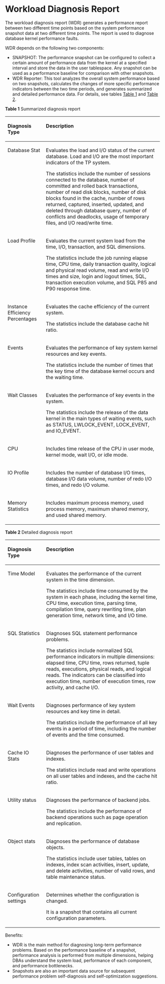 # Workload Diagnosis Report<a name="EN-US_CONCEPT_0252569386"></a>

The workload diagnosis report \(WDR\) generates a performance report between two different time points based on the system performance snapshot data at two different time points. The report is used to diagnose database kernel performance faults.

WDR depends on the following two components:

-   SNAPSHOT: The performance snapshot can be configured to collect a certain amount of performance data from the kernel at a specified interval and store the data in the user tablespace. Any snapshot can be used as a performance baseline for comparison with other snapshots.
-   WDR Reporter: This tool analyzes the overall system performance based on two snapshots, calculates the changes of more specific performance indicators between the two time periods, and generates summarized and detailed performance data. For details, see tables  [Table 1](#en-us_concept_0238164494_table14895120191613)  and  [Table 2](#en-us_concept_0238164494_table23331848193120).

**Table  1**  Summarized diagnosis report

<a name="en-us_concept_0238164494_table14895120191613"></a>
<table><thead align="left"><tr id="en-us_concept_0238164494_row1889513016163"><th class="cellrowborder" valign="top" width="24.77%" id="mcps1.2.3.1.1"><p id="en-us_concept_0238164494_p689512091618"><a name="en-us_concept_0238164494_p689512091618"></a><a name="en-us_concept_0238164494_p689512091618"></a>Diagnosis Type</p>
</th>
<th class="cellrowborder" valign="top" width="75.22999999999999%" id="mcps1.2.3.1.2"><p id="en-us_concept_0238164494_p118951404165"><a name="en-us_concept_0238164494_p118951404165"></a><a name="en-us_concept_0238164494_p118951404165"></a>Description</p>
</th>
</tr>
</thead>
<tbody><tr id="en-us_concept_0238164494_row1189517019163"><td class="cellrowborder" valign="top" width="24.77%" headers="mcps1.2.3.1.1 "><p id="en-us_concept_0238164494_p16896205162"><a name="en-us_concept_0238164494_p16896205162"></a><a name="en-us_concept_0238164494_p16896205162"></a>Database Stat</p>
</td>
<td class="cellrowborder" valign="top" width="75.22999999999999%" headers="mcps1.2.3.1.2 "><p id="en-us_concept_0238164494_p7110144513222"><a name="en-us_concept_0238164494_p7110144513222"></a><a name="en-us_concept_0238164494_p7110144513222"></a>Evaluates the load and I/O status of the current database. Load and I/O are the most important indicators of the TP system.</p>
<p id="en-us_concept_0238164494_p15896180171619"><a name="en-us_concept_0238164494_p15896180171619"></a><a name="en-us_concept_0238164494_p15896180171619"></a>The statistics include the number of sessions connected to the database, number of committed and rolled back transactions, number of read disk blocks, number of disk blocks found in the cache, number of rows returned, captured, inserted, updated, and deleted through database query, number of conflicts and deadlocks, usage of temporary files, and I/O read/write time.</p>
</td>
</tr>
<tr id="en-us_concept_0238164494_row589614018168"><td class="cellrowborder" valign="top" width="24.77%" headers="mcps1.2.3.1.1 "><p id="en-us_concept_0238164494_p2896170181618"><a name="en-us_concept_0238164494_p2896170181618"></a><a name="en-us_concept_0238164494_p2896170181618"></a>Load Profile</p>
</td>
<td class="cellrowborder" valign="top" width="75.22999999999999%" headers="mcps1.2.3.1.2 "><p id="en-us_concept_0238164494_p2089612013161"><a name="en-us_concept_0238164494_p2089612013161"></a><a name="en-us_concept_0238164494_p2089612013161"></a>Evaluates the current system load from the time, I/O, transaction, and SQL dimensions.</p>
<p id="en-us_concept_0238164494_p161691350122212"><a name="en-us_concept_0238164494_p161691350122212"></a><a name="en-us_concept_0238164494_p161691350122212"></a>The statistics include the job running elapse time, CPU time, daily transaction quality, logical and physical read volume, read and write I/O times and size, login and logout times, SQL, transaction execution volume, and SQL P85 and P90 response time.</p>
</td>
</tr>
<tr id="en-us_concept_0238164494_row889614011167"><td class="cellrowborder" valign="top" width="24.77%" headers="mcps1.2.3.1.1 "><p id="en-us_concept_0238164494_p11896801161"><a name="en-us_concept_0238164494_p11896801161"></a><a name="en-us_concept_0238164494_p11896801161"></a>Instance Efficiency Percentages</p>
</td>
<td class="cellrowborder" valign="top" width="75.22999999999999%" headers="mcps1.2.3.1.2 "><p id="en-us_concept_0238164494_p146120311858"><a name="en-us_concept_0238164494_p146120311858"></a><a name="en-us_concept_0238164494_p146120311858"></a>Evaluates the cache efficiency of the current system.</p>
<p id="en-us_concept_0238164494_p1989610091613"><a name="en-us_concept_0238164494_p1989610091613"></a><a name="en-us_concept_0238164494_p1989610091613"></a>The statistics include the database cache hit ratio.</p>
</td>
</tr>
<tr id="en-us_concept_0238164494_row189630111613"><td class="cellrowborder" valign="top" width="24.77%" headers="mcps1.2.3.1.1 "><p id="en-us_concept_0238164494_p148961007164"><a name="en-us_concept_0238164494_p148961007164"></a><a name="en-us_concept_0238164494_p148961007164"></a>Events</p>
</td>
<td class="cellrowborder" valign="top" width="75.22999999999999%" headers="mcps1.2.3.1.2 "><p id="en-us_concept_0238164494_p115276341657"><a name="en-us_concept_0238164494_p115276341657"></a><a name="en-us_concept_0238164494_p115276341657"></a>Evaluates the performance of key system kernel resources and key events.</p>
<p id="en-us_concept_0238164494_p789680191613"><a name="en-us_concept_0238164494_p789680191613"></a><a name="en-us_concept_0238164494_p789680191613"></a>The statistics include the number of times that the key time of the database kernel occurs and the waiting time.</p>
</td>
</tr>
<tr id="en-us_concept_0238164494_row20583178178"><td class="cellrowborder" valign="top" width="24.77%" headers="mcps1.2.3.1.1 "><p id="en-us_concept_0238164494_p559717121712"><a name="en-us_concept_0238164494_p559717121712"></a><a name="en-us_concept_0238164494_p559717121712"></a>Wait Classes</p>
</td>
<td class="cellrowborder" valign="top" width="75.22999999999999%" headers="mcps1.2.3.1.2 "><p id="en-us_concept_0238164494_p11553691966"><a name="en-us_concept_0238164494_p11553691966"></a><a name="en-us_concept_0238164494_p11553691966"></a>Evaluates the performance of key events in the system.</p>
<p id="en-us_concept_0238164494_p11595172176"><a name="en-us_concept_0238164494_p11595172176"></a><a name="en-us_concept_0238164494_p11595172176"></a>The statistics include the release of the data kernel in the main types of waiting events, such as STATUS, LWLOCK_EVENT, LOCK_EVENT, and IO_EVENT.</p>
</td>
</tr>
<tr id="en-us_concept_0238164494_row1737892971715"><td class="cellrowborder" valign="top" width="24.77%" headers="mcps1.2.3.1.1 "><p id="en-us_concept_0238164494_p1437872931714"><a name="en-us_concept_0238164494_p1437872931714"></a><a name="en-us_concept_0238164494_p1437872931714"></a>CPU</p>
</td>
<td class="cellrowborder" valign="top" width="75.22999999999999%" headers="mcps1.2.3.1.2 "><p id="en-us_concept_0238164494_p1437842910178"><a name="en-us_concept_0238164494_p1437842910178"></a><a name="en-us_concept_0238164494_p1437842910178"></a>Includes time release of the CPU in user mode, kernel mode, wait I/O, or idle mode.</p>
</td>
</tr>
<tr id="en-us_concept_0238164494_row13154183712171"><td class="cellrowborder" valign="top" width="24.77%" headers="mcps1.2.3.1.1 "><p id="en-us_concept_0238164494_p515514378179"><a name="en-us_concept_0238164494_p515514378179"></a><a name="en-us_concept_0238164494_p515514378179"></a>IO Profile</p>
</td>
<td class="cellrowborder" valign="top" width="75.22999999999999%" headers="mcps1.2.3.1.2 "><p id="en-us_concept_0238164494_p13155133710173"><a name="en-us_concept_0238164494_p13155133710173"></a><a name="en-us_concept_0238164494_p13155133710173"></a>Includes the number of database I/O times, database I/O data volume, number of redo I/O times, and redo I/O volume.</p>
</td>
</tr>
<tr id="en-us_concept_0238164494_row123476454170"><td class="cellrowborder" valign="top" width="24.77%" headers="mcps1.2.3.1.1 "><p id="en-us_concept_0238164494_p934714512178"><a name="en-us_concept_0238164494_p934714512178"></a><a name="en-us_concept_0238164494_p934714512178"></a>Memory Statistics</p>
</td>
<td class="cellrowborder" valign="top" width="75.22999999999999%" headers="mcps1.2.3.1.2 "><p id="en-us_concept_0238164494_p434712455175"><a name="en-us_concept_0238164494_p434712455175"></a><a name="en-us_concept_0238164494_p434712455175"></a>Includes maximum process memory, used process memory, maximum shared memory, and used shared memory.</p>
</td>
</tr>
</tbody>
</table>

**Table  2**  Detailed diagnosis report

<a name="en-us_concept_0238164494_table23331848193120"></a>
<table><thead align="left"><tr id="en-us_concept_0238164494_row1533312481318"><th class="cellrowborder" valign="top" width="24.93%" id="mcps1.2.3.1.1"><p id="en-us_concept_0238164494_p5333948203119"><a name="en-us_concept_0238164494_p5333948203119"></a><a name="en-us_concept_0238164494_p5333948203119"></a>Diagnosis Type</p>
</th>
<th class="cellrowborder" valign="top" width="75.07000000000001%" id="mcps1.2.3.1.2"><p id="en-us_concept_0238164494_p17333144823110"><a name="en-us_concept_0238164494_p17333144823110"></a><a name="en-us_concept_0238164494_p17333144823110"></a>Description</p>
</th>
</tr>
</thead>
<tbody><tr id="en-us_concept_0238164494_row1533315480312"><td class="cellrowborder" valign="top" width="24.93%" headers="mcps1.2.3.1.1 "><p id="en-us_concept_0238164494_p113331448163118"><a name="en-us_concept_0238164494_p113331448163118"></a><a name="en-us_concept_0238164494_p113331448163118"></a>Time Model</p>
</td>
<td class="cellrowborder" valign="top" width="75.07000000000001%" headers="mcps1.2.3.1.2 "><p id="en-us_concept_0238164494_p18455944461"><a name="en-us_concept_0238164494_p18455944461"></a><a name="en-us_concept_0238164494_p18455944461"></a>Evaluates the performance of the current system in the time dimension.</p>
<p id="en-us_concept_0238164494_p33332484313"><a name="en-us_concept_0238164494_p33332484313"></a><a name="en-us_concept_0238164494_p33332484313"></a>The statistics include time consumed by the system in each phase, including the kernel time, CPU time, execution time, parsing time, compilation time, query rewriting time, plan generation time, network time, and I/O time.</p>
</td>
</tr>
<tr id="en-us_concept_0238164494_row1233374883113"><td class="cellrowborder" valign="top" width="24.93%" headers="mcps1.2.3.1.1 "><p id="en-us_concept_0238164494_p10333948163119"><a name="en-us_concept_0238164494_p10333948163119"></a><a name="en-us_concept_0238164494_p10333948163119"></a>SQL Statistics</p>
</td>
<td class="cellrowborder" valign="top" width="75.07000000000001%" headers="mcps1.2.3.1.2 "><p id="en-us_concept_0238164494_p367217315715"><a name="en-us_concept_0238164494_p367217315715"></a><a name="en-us_concept_0238164494_p367217315715"></a>Diagnoses SQL statement performance problems.</p>
<p id="en-us_concept_0238164494_p103331848113117"><a name="en-us_concept_0238164494_p103331848113117"></a><a name="en-us_concept_0238164494_p103331848113117"></a>The statistics include normalized SQL performance indicators in multiple dimensions: elapsed time, CPU time, rows returned, tuple reads, executions, physical reads, and logical reads. The indicators can be classified into execution time, number of execution times, row activity, and cache I/O.</p>
</td>
</tr>
<tr id="en-us_concept_0238164494_row1933324873111"><td class="cellrowborder" valign="top" width="24.93%" headers="mcps1.2.3.1.1 "><p id="en-us_concept_0238164494_p183331348193119"><a name="en-us_concept_0238164494_p183331348193119"></a><a name="en-us_concept_0238164494_p183331348193119"></a>Wait Events</p>
</td>
<td class="cellrowborder" valign="top" width="75.07000000000001%" headers="mcps1.2.3.1.2 "><p id="en-us_concept_0238164494_p39281554285"><a name="en-us_concept_0238164494_p39281554285"></a><a name="en-us_concept_0238164494_p39281554285"></a>Diagnoses performance of key system resources and key time in detail.</p>
<p id="en-us_concept_0238164494_p933314823114"><a name="en-us_concept_0238164494_p933314823114"></a><a name="en-us_concept_0238164494_p933314823114"></a>The statistics include the performance of all key events in a period of time, including the number of events and the time consumed.</p>
</td>
</tr>
<tr id="en-us_concept_0238164494_row3334148183116"><td class="cellrowborder" valign="top" width="24.93%" headers="mcps1.2.3.1.1 "><p id="en-us_concept_0238164494_p4334204817319"><a name="en-us_concept_0238164494_p4334204817319"></a><a name="en-us_concept_0238164494_p4334204817319"></a>Cache IO Stats</p>
</td>
<td class="cellrowborder" valign="top" width="75.07000000000001%" headers="mcps1.2.3.1.2 "><p id="en-us_concept_0238164494_p77092138917"><a name="en-us_concept_0238164494_p77092138917"></a><a name="en-us_concept_0238164494_p77092138917"></a>Diagnoses the performance of user tables and indexes.</p>
<p id="en-us_concept_0238164494_p73341848193110"><a name="en-us_concept_0238164494_p73341848193110"></a><a name="en-us_concept_0238164494_p73341848193110"></a>The statistics include read and write operations on all user tables and indexes, and the cache hit ratio.</p>
</td>
</tr>
<tr id="en-us_concept_0238164494_row233424816311"><td class="cellrowborder" valign="top" width="24.93%" headers="mcps1.2.3.1.1 "><p id="en-us_concept_0238164494_p133474810318"><a name="en-us_concept_0238164494_p133474810318"></a><a name="en-us_concept_0238164494_p133474810318"></a>Utility status</p>
</td>
<td class="cellrowborder" valign="top" width="75.07000000000001%" headers="mcps1.2.3.1.2 "><p id="en-us_concept_0238164494_p178211436699"><a name="en-us_concept_0238164494_p178211436699"></a><a name="en-us_concept_0238164494_p178211436699"></a>Diagnoses the performance of backend jobs.</p>
<p id="en-us_concept_0238164494_p1334134843114"><a name="en-us_concept_0238164494_p1334134843114"></a><a name="en-us_concept_0238164494_p1334134843114"></a>The statistics include the performance of backend operations such as page operation and replication.</p>
</td>
</tr>
<tr id="en-us_concept_0238164494_row123341448113113"><td class="cellrowborder" valign="top" width="24.93%" headers="mcps1.2.3.1.1 "><p id="en-us_concept_0238164494_p11334848143110"><a name="en-us_concept_0238164494_p11334848143110"></a><a name="en-us_concept_0238164494_p11334848143110"></a>Object stats</p>
</td>
<td class="cellrowborder" valign="top" width="75.07000000000001%" headers="mcps1.2.3.1.2 "><p id="en-us_concept_0238164494_p14405135119915"><a name="en-us_concept_0238164494_p14405135119915"></a><a name="en-us_concept_0238164494_p14405135119915"></a>Diagnoses the performance of database objects.</p>
<p id="en-us_concept_0238164494_p6334174863119"><a name="en-us_concept_0238164494_p6334174863119"></a><a name="en-us_concept_0238164494_p6334174863119"></a>The statistics include user tables, tables on indexes, index scan activities, insert, update, and delete activities, number of valid rows, and table maintenance status.</p>
</td>
</tr>
<tr id="en-us_concept_0238164494_row1427793219359"><td class="cellrowborder" valign="top" width="24.93%" headers="mcps1.2.3.1.1 "><p id="en-us_concept_0238164494_p32775326355"><a name="en-us_concept_0238164494_p32775326355"></a><a name="en-us_concept_0238164494_p32775326355"></a>Configuration settings</p>
</td>
<td class="cellrowborder" valign="top" width="75.07000000000001%" headers="mcps1.2.3.1.2 "><p id="en-us_concept_0238164494_p1119216811109"><a name="en-us_concept_0238164494_p1119216811109"></a><a name="en-us_concept_0238164494_p1119216811109"></a>Determines whether the configuration is changed.</p>
<p id="en-us_concept_0238164494_p142774327353"><a name="en-us_concept_0238164494_p142774327353"></a><a name="en-us_concept_0238164494_p142774327353"></a>It is a snapshot that contains all current configuration parameters.</p>
</td>
</tr>
</tbody>
</table>

Benefits:

-   WDR is the main method for diagnosing long-term performance problems. Based on the performance baseline of a snapshot, performance analysis is performed from multiple dimensions, helping DBAs understand the system load, performance of each component, and performance bottlenecks.
-   Snapshots are also an important data source for subsequent performance problem self-diagnosis and self-optimization suggestions.

